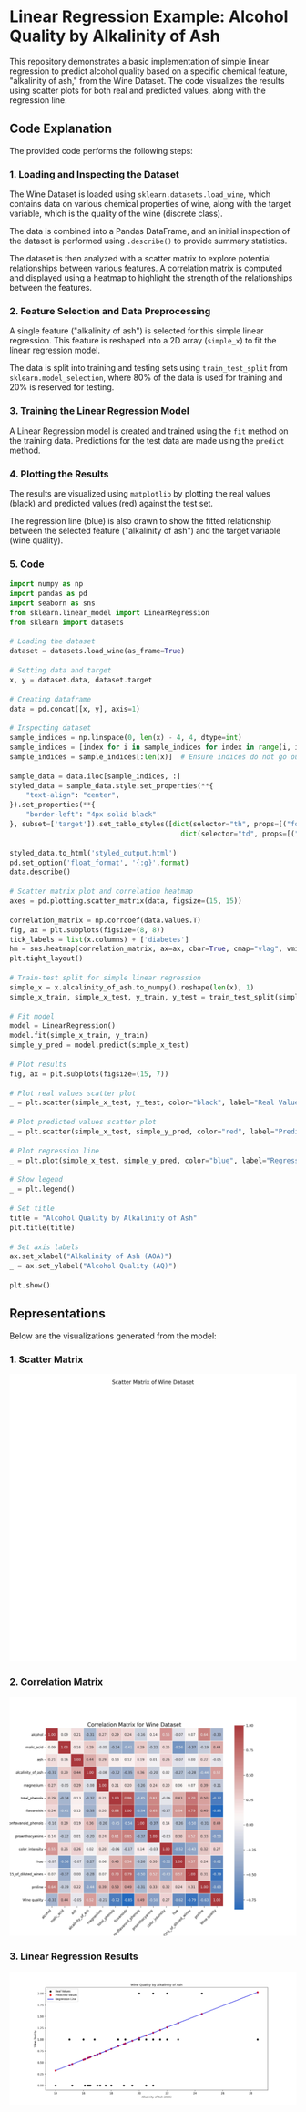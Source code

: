 # Linear Regression Example: Alcohol Quality by Alkalinity of Ash

This repository demonstrates a basic implementation of simple linear regression to predict alcohol quality based on a specific chemical feature, "alkalinity of ash," from the Wine Dataset. The code visualizes the results using scatter plots for both real and predicted values, along with the regression line.

## Code Explanation

The provided code performs the following steps:

### 1. Loading and Inspecting the Dataset

The Wine Dataset is loaded using `sklearn.datasets.load_wine`, which contains data on various chemical properties of wine, along with the target variable, which is the quality of the wine (discrete class).

The data is combined into a Pandas DataFrame, and an initial inspection of the dataset is performed using `.describe()` to provide summary statistics.

The dataset is then analyzed with a scatter matrix to explore potential relationships between various features. A correlation matrix is computed and displayed using a heatmap to highlight the strength of the relationships between the features.

### 2. Feature Selection and Data Preprocessing

A single feature ("alkalinity of ash") is selected for this simple linear regression. This feature is reshaped into a 2D array (`simple_x`) to fit the linear regression model.

The data is split into training and testing sets using `train_test_split` from `sklearn.model_selection`, where 80% of the data is used for training and 20% is reserved for testing.

### 3. Training the Linear Regression Model

A Linear Regression model is created and trained using the `fit` method on the training data. Predictions for the test data are made using the `predict` method.

### 4. Plotting the Results

The results are visualized using `matplotlib` by plotting the real values (black) and predicted values (red) against the test set.

The regression line (blue) is also drawn to show the fitted relationship between the selected feature ("alkalinity of ash") and the target variable (wine quality).

### 5. Code

```python
import numpy as np
import pandas as pd
import seaborn as sns
from sklearn.linear_model import LinearRegression
from sklearn import datasets

# Loading the dataset
dataset = datasets.load_wine(as_frame=True)

# Setting data and target
x, y = dataset.data, dataset.target

# Creating dataframe
data = pd.concat([x, y], axis=1)

# Inspecting dataset
sample_indices = np.linspace(0, len(x) - 4, 4, dtype=int)
sample_indices = [index for i in sample_indices for index in range(i, i + 4)]
sample_indices = sample_indices[:len(x)]  # Ensure indices do not go out of bounds

sample_data = data.iloc[sample_indices, :]
styled_data = sample_data.style.set_properties(**{
    "text-align": "center",
}).set_properties(**{
    "border-left": "4px solid black"
}, subset=['target']).set_table_styles([dict(selector="th", props=[("font-size", "13px")]), 
                                          dict(selector="td", props=[("font-size", "11px")])]).background_gradient()

styled_data.to_html('styled_output.html')
pd.set_option('float_format', '{:g}'.format)
data.describe()

# Scatter matrix plot and correlation heatmap
axes = pd.plotting.scatter_matrix(data, figsize=(15, 15))

correlation_matrix = np.corrcoef(data.values.T)
fig, ax = plt.subplots(figsize=(8, 8))
tick_labels = list(x.columns) + ['diabetes']
hm = sns.heatmap(correlation_matrix, ax=ax, cbar=True, cmap="vlag", vmin=-1, vmax=1, annot=True, fmt='.2f', annot_kws={'size': 12}, xticklabels=tick_labels, yticklabels=tick_labels)
plt.tight_layout()

# Train-test split for simple linear regression
simple_x = x.alcalinity_of_ash.to_numpy().reshape(len(x), 1)
simple_x_train, simple_x_test, y_train, y_test = train_test_split(simple_x, y, random_state=0, test_size=0.2)

# Fit model
model = LinearRegression()
model.fit(simple_x_train, y_train)
simple_y_pred = model.predict(simple_x_test)

# Plot results
fig, ax = plt.subplots(figsize=(15, 7))

# Plot real values scatter plot
_ = plt.scatter(simple_x_test, y_test, color="black", label="Real Values")

# Plot predicted values scatter plot
_ = plt.scatter(simple_x_test, simple_y_pred, color="red", label="Predicted Values")

# Plot regression line
_ = plt.plot(simple_x_test, simple_y_pred, color="blue", label="Regression Line")

# Show legend
_ = plt.legend()

# Set title
title = "Alcohol Quality by Alkalinity of Ash"
plt.title(title)

# Set axis labels
ax.set_xlabel("Alkalinity of Ash (AOA)")
_ = ax.set_ylabel("Alcohol Quality (AQ)")

plt.show()
```
## Representations

Below are the visualizations generated from the model:

### 1. Scatter Matrix

![Scatter Matrix](representations/scatter_matrix_local.jpg)

### 2. Correlation Matrix

![Correlation Matrix](representations/correlation_matrix_local.jpg)

### 3. Linear Regression Results

![Linear Regression](representations/linear_regression_local.jpg)
